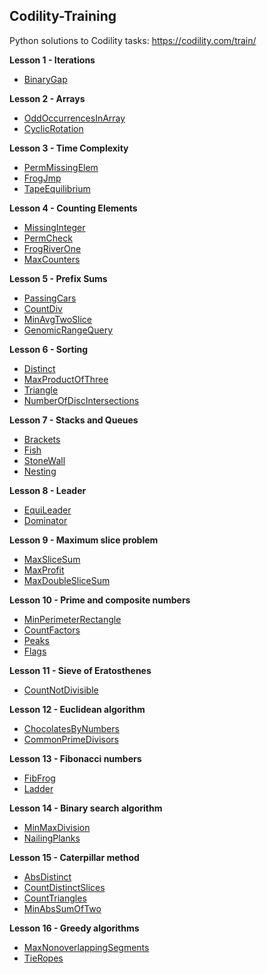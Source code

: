 Codility-Training
-----------------

Python solutions to Codility tasks: https://codility.com/train/

**Lesson 1 - Iterations**

 - [BinaryGap](https://github.com/Dineshkarthik/codility_training/blob/master/Lesson%2001%20-%20Iterations/binary_gap.py)

**Lesson 2 - Arrays**

 - [OddOccurrencesInArray](https://github.com/Dineshkarthik/codility_training/blob/master/Lesson%2002%20-%20Arrays/oddrecurenceinarray.py)
 -  [CyclicRotation](https://github.com/Dineshkarthik/codility_training/blob/master/Lesson%2002%20-%20Arrays/cyclicrotation.py)

**Lesson 3 - Time Complexity**

 - [PermMissingElem](https://github.com/Dineshkarthik/codility_training/blob/master/Lesson%2003%20-%20Time%20Complexity/perm_missing_element.py)
 - [FrogJmp](https://github.com/Dineshkarthik/codility_training/blob/master/Lesson%2003%20-%20Time%20Complexity/frog_jumps.py)
 - [TapeEquilibrium](https://github.com/Dineshkarthik/codility_training/blob/master/Lesson%2003%20-%20Time%20Complexity/tape_equi.py)

**Lesson 4 - Counting Elements**

 - [MissingInteger](https://github.com/Dineshkarthik/codility_training/blob/master/Lesson%2004%20-%20Counting%20Elements/missing_smallest_possible_int.py)
 - [PermCheck](https://github.com/Dineshkarthik/codility_training/blob/master/Lesson%2004%20-%20Counting%20Elements/check_permutation.py)
 - [FrogRiverOne](https://github.com/Dineshkarthik/codility_training/blob/master/Lesson%2004%20-%20Counting%20Elements/frog_river_one.py)
 - [MaxCounters](https://github.com/Dineshkarthik/codility_training/blob/master/Lesson%2004%20-%20Counting%20Elements/max_counters.py)

**Lesson 5 - Prefix Sums**

 - [PassingCars](https://github.com/Dineshkarthik/codility_training/blob/master/Lesson%2005%20-%20Prefix%20Sums/passing_cars.py)
 - [CountDiv](https://github.com/Dineshkarthik/codility_training/blob/master/Lesson%2005%20-%20Prefix%20Sums/count_div.py)
 - [MinAvgTwoSlice](https://github.com/Dineshkarthik/codility_training/blob/master/Lesson%2005%20-%20Prefix%20Sums/min_avg_two_slice.py)
 - [GenomicRangeQuery](https://github.com/Dineshkarthik/codility_training/blob/master/Lesson%2005%20-%20Prefix%20Sums/genomic_range_query.py)

**Lesson 6 - Sorting**

 - [Distinct](https://github.com/Dineshkarthik/codility_training/blob/master/Lesson%2006%20-%20Sorting/distinct.py)
 - [MaxProductOfThree](https://github.com/Dineshkarthik/codility_training/blob/master/Lesson%2006%20-%20Sorting/max_product_of_three.py)
 - [Triangle](https://github.com/Dineshkarthik/codility_training/blob/master/Lesson%2006%20-%20Sorting/triangle.py)
 - [NumberOfDiscIntersections](https://github.com/Dineshkarthik/codility_training/blob/master/Lesson%2006%20-%20Sorting/num_of_disc_intersections.py)

**Lesson 7 - Stacks and Queues**

 - [Brackets](https://github.com/Dineshkarthik/codility_training/blob/master/Lesson%2007%20-%20Stacks%20and%20Queues/brackets.py)
 - [Fish](https://github.com/Dineshkarthik/codility_training/blob/master/Lesson%2007%20-%20Stacks%20and%20Queues/fish.py)
 - [StoneWall](https://github.com/Dineshkarthik/codility_training/blob/master/Lesson%2007%20-%20Stacks%20and%20Queues/stone_wall.py)
 - [Nesting](https://github.com/Dineshkarthik/codility_training/blob/master/Lesson%2007%20-%20Stacks%20and%20Queues/nesting.py)
 
**Lesson 8 - Leader**

 - [EquiLeader](https://github.com/Dineshkarthik/codility_training/blob/master/Lesson%2008%20-%20Leader/equi_leader.py)
 - [Dominator](https://github.com/Dineshkarthik/codility_training/blob/master/Lesson%2008%20-%20Leader/dominator.py)

**Lesson 9 - Maximum slice problem**

 - [MaxSliceSum](https://github.com/Dineshkarthik/codility_training/blob/master/Lesson%2009%20-%20Maximum%20slice%20problem/max_slice_sum.py)
 - [MaxProfit](https://github.com/Dineshkarthik/codility_training/blob/master/Lesson%2009%20-%20Maximum%20slice%20problem/max_profit.py)
 - [MaxDoubleSliceSum](https://github.com/Dineshkarthik/codility_training/blob/master/Lesson%2009%20-%20Maximum%20slice%20problem/max_double_slice_sum.py)

**Lesson 10 - Prime and composite numbers**

 - [MinPerimeterRectangle](https://github.com/Dineshkarthik/codility_training/blob/master/Lesson%2010%20-%20Prime%20and%20composite%20numbers/min_perimeter_rectangle.py)
 - [CountFactors](https://github.com/Dineshkarthik/codility_training/blob/master/Lesson%2010%20-%20Prime%20and%20composite%20numbers/count_factors.py)
 - [Peaks](https://github.com/Dineshkarthik/codility_training/blob/master/Lesson%2010%20-%20Prime%20and%20composite%20numbers/peaks.py)
 - [Flags](https://github.com/Dineshkarthik/codility_training/blob/master/Lesson%2010%20-%20Prime%20and%20composite%20numbers/flags.py)

**Lesson 11 - Sieve of Eratosthenes**

 - [CountNotDivisible](https://github.com/Dineshkarthik/codility_training/blob/master/Lesson%2011%20-%20Sieve%20of%20Eratosthenes/count_not_divisible.py)

**Lesson 12 - Euclidean algorithm**

 - [ChocolatesByNumbers](https://github.com/Dineshkarthik/codility_training/blob/master/Lesson%2012%20-%20Euclidean%20algorithm/chocolates_by_numbers.py)
 - [CommonPrimeDivisors](https://github.com/Dineshkarthik/codility_training/blob/master/Lesson%2012%20-%20Euclidean%20algorithm/common_prime_divisors.py)

**Lesson 13 - Fibonacci numbers**

 - [FibFrog](https://github.com/Dineshkarthik/codility_training/blob/master/Lesson%2013%20-%20Fibonacci%20numbers/fib_frog.py)
 - [Ladder](https://github.com/Dineshkarthik/codility_training/blob/master/Lesson%2013%20-%20Fibonacci%20numbers/ladder.py)

**Lesson 14 - Binary search algorithm**

 - [MinMaxDivision](https://github.com/Dineshkarthik/codility_training/blob/master/Lesson%2014%20-%20Binary%20search%20algorithm/min_max_division.py)
 - [NailingPlanks](https://github.com/Dineshkarthik/codility_training/blob/master/Lesson%2014%20-%20Binary%20search%20algorithm/nailing_planks.py)

**Lesson 15 - Caterpillar method**

 - [AbsDistinct](https://github.com/Dineshkarthik/codility_training/blob/master/Lesson%2015%20-%20Caterpillar%20method/abs_distinct.py)
 - [CountDistinctSlices](https://github.com/Dineshkarthik/codility_training/blob/master/Lesson%2015%20-%20Caterpillar%20method/count_distinct_slices.py)
 - [CountTriangles](https://github.com/Dineshkarthik/codility_training/blob/master/Lesson%2015%20-%20Caterpillar%20method/count_triangles.py)
 - [MinAbsSumOfTwo](https://github.com/Dineshkarthik/codility_training/blob/master/Lesson%2015%20-%20Caterpillar%20method/min_abs_sum_of_two.py)

**Lesson 16 - Greedy algorithms**

 - [MaxNonoverlappingSegments](https://github.com/Dineshkarthik/codility_training/blob/master/Lesson%2016%20-%20Greedy%20algorithms/max_nonoverlapping_segments.py)
 - [TieRopes](https://github.com/Dineshkarthik/codility_training/blob/master/Lesson%2016%20-%20Greedy%20algorithms/tie_ropes.py)